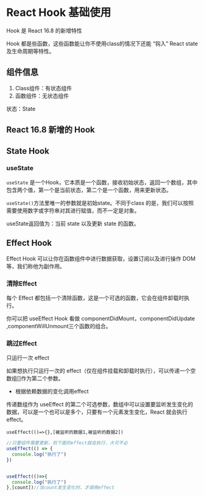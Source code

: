 # React Hook 基础使用

Hook 是 React 16.8 的新增特性

Hook 都是些函数，这些函数能让你不使用class的情况下还能 “钩入” React state 及生命周期等特性。

## 组件信息
1. Class组件：有状态组件
2. 函数组件：无状态组件

状态：State

## React 16.8 新增的 Hook

## State Hook

### useState
`useState` 是一个Hook，它本质是一个函数，接收初始状态，返回一个数组，其中包含两个值，第一个是当前状态，第二个是一个函数，用来更新状态。

`useState()`方法里唯一的参数就是初始state。不同于class 的是，我们可以按照需要使用数字或字符串对其进行赋值，而不一定是对象。

useState返回值为：当前 state 以及更新 state 的函数。

## Effect Hook
Effect Hook 可以让你在函数组件中进行数据获取，设置订阅以及进行操作 DOM等，我们称他为副作用。

### 清除Effect
每个 Effect 都包括一个清除函数，这是一个可选的函数，它会在组件卸载时执行。

你可以把 useEffect Hook 看做 componentDidMount，componentDidUpdate ,componentWillUnmount三个函数的组合。

### 跳过Effect
只运行一次 effect

如果想执行只运行一次的 effect（仅在组件挂载和卸载时执行），可以传递一个空数组[]作为第二个参数。


- 根据依赖数据的变化调用effect

传递数组作为 useEffect 的第二个可选参数，数组中可以设置要监听发生变化的数据，可以是一个也可以是多个，只要有一个元素发生变化，React 就会执行 effect。

`useEffect(()=>{},[被监听的数据1,被监听的数据2])`
```js
//只要组件需要更新，则下面的effect就会执行，大可不必
useEffect(() => {
  console.log("执行了")
})


useEffect(()=>{
  console.log("执行了")
},[count])//当count发生变化时，才调用effect


```